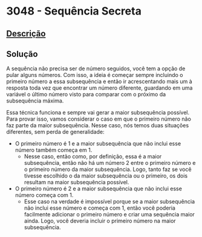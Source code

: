 # 3048 - Sequência Secreta

## [Descrição](https://www.beecrowd.com.br/judge/pt/problems/view/3048)

## Solução

A sequência não precisa ser de número seguidos, você tem a opção de pular alguns números. Com isso, a ideia é começar sempre incluindo o primeiro número a essa subsequência e então ir acrescentando mais um à resposta toda vez que encontrar um número diferente, guardando em uma variável o último número visto para comparar com o próximo da subsequência máxima.

Essa técnica funciona e sempre vai gerar a maior subsequência possível. Para provar isso, vamos considerar o caso em que o primeiro número não faz parte da maior subsequência. Nesse caso, nós temos duas situações diferentes, sem perda de generalidade:

* O primeiro número é $1$ e a maior subsequência que não inclui esse número também começa em $1$.
    * Nesse caso, então como, por definição, essa é a maior subsequência, então não há um número $2$ entre o primeiro número e o primeiro número da maior subsequência. Logo, tanto faz se você tivesse escolhido o da maior subsequência ou o primeiro, os dois resultam na maior subsequência possível.
* O primeiro número é $2$ e a maior subsequência que não inclui esse número começa com $1$.
    * Esse caso na verdade é impossível porque se a maior subsequência não inclui esse número e começa com $1$, então você poderia facilmente adicionar o primeiro número e criar uma sequência maior ainda. Logo, você deveria incluir o primeiro número na maior subsequência.